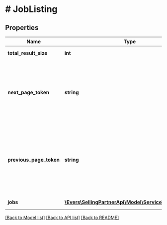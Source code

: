 # # JobListing

## Properties

Name | Type | Description | Notes
------------ | ------------- | ------------- | -------------
**total_result_size** | **int** | Total result size of the query result. | [optional]
**next_page_token** | **string** | A generated string used to pass information to your next request.If nextPageToken is returned, pass the value of nextPageToken to the pageToken to get next results. | [optional]
**previous_page_token** | **string** | A generated string used to pass information to your next request.If previousPageToken is returned, pass the value of previousPageToken to the pageToken to get previous page results. | [optional]
**jobs** | [**\Evers\SellingPartnerApi\Model\Service\ServiceJob[]**](ServiceJob.md) | List of job details for the given input. | [optional]

[[Back to Model list]](../../README.md#models) [[Back to API list]](../../README.md#endpoints) [[Back to README]](../../README.md)

